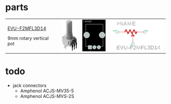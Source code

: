# parts

<table> 
 <tr>
 
 <td>
 
 [EVU-F2MFL3D14](pots/EVU-F2MFL3D14/ "Panasonic square 9mm EVU-F2MFL3D14")
 
 9mm rotary vertical pot
 
 </td>
 
 <td>
 
<img src="pots/EVU-F2MFL3D14/EVUF2MFL3D14.png" height="100px">

 </td>
 <td>
 <img src="pots/EVU-F2MFL3D14/Footprint2.png" height="100px">
 </td>
 
 <td>
 <img src="pots/EVU-F2MFL3D14/Symbol.png" height="100px">
 </td>
 
 </tr>

 
 
 </table>

# todo
* jack connectors
  * Amphenol ACJS-MV35-5
  * Amphenol ACJS-MVS-2S 
